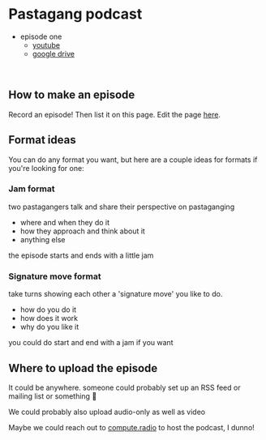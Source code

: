 # Pastagang podcast

- episode one
  - [youtube](https://www.youtube.com/watch?v=x7Z6Uo4torg)
  - [google drive](https://drive.google.com/drive/folders/1L_T6lu23w3mNrlVfNz5OY-VYAFXkUY9Y?usp=sharing)

<br>

## How to make an episode

Record an episode! Then list it on this page. Edit the page [here](https://github.com/pastagang/pastagang/edit/main/podcast/readme.md).

## Format ideas

You can do any format you want, but here are a couple ideas for formats if you're looking for one:

### Jam format

two pastagangers talk and share their perspective on pastaganging
- where and when they do it
- how they approach and think about it
- anything else

the episode starts and ends with a little jam

### Signature move format

take turns showing each other a 'signature move' you like to do.

- how do you do it
- how does it work
- why do you like it

you could do start and end with a jam if you want

## Where to upload the episode

It could be anywhere. someone could probably set up an RSS feed or mailing list or something 🤷

We could probably also upload audio-only as well as video

Maybe we could reach out to [compute.radio](https://compute.radio) to host the podcast, I dunno! 


